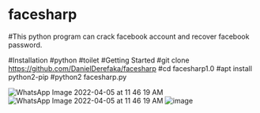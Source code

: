 # facesharp
#This python program can crack facebook account and recover facebook password.

#Installation
#python
#toilet
#Getting Started
#git clone https://github.com/DanielDerefaka/facesharp
#cd facesharp1.0
#apt install python2-pip
#python2 facesharp.py

![WhatsApp Image 2022-04-05 at 11 46 19 AM](https://user-images.githubusercontent.com/101010297/161742452-e8663058-1dca-4b5f-b78c-84eee070b52c.jpeg)
![WhatsApp Image 2022-04-05 at 11 46 19 AM](https://user-images.githubusercontent.com/101010297/161742543-b51a0022-b936-4cdc-8f9f-a2012c10498b.jpeg)
![image](https://user-images.githubusercontent.com/101010297/161742626-fb4426d9-29f3-493a-a44c-daa2cd5fb107.png)

